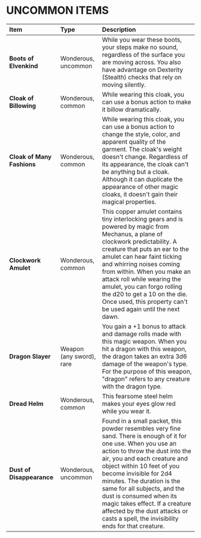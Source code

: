 # UNCOMMON ITEMS

| Item | Type | Description |
| :--- | :--- | :--- |
| **Boots of Elvenkind** | Wonderous, uncommon | While you wear these boots, your steps make no sound, regardless of the surface you are moving across. You also have advantage on Dexterity (Stealth) checks that rely on moving silently. |
| **Cloak of Billowing** | Wonderous, common | While wearing this cloak, you can use a bonus action to make it billow dramatically. |
| **Cloak of Many Fashions** | Wonderous, common | While wearing this cloak, you can use a bonus action to change the style, color, and apparent quality of the garment. The cloak's weight doesn't change. Regardless of its appearance, the cloak can't be anything but a cloak. Although it can duplicate the appearance of other magic cloaks, it doesn't gain their magical properties. |
| **Clockwork Amulet** | Wonderous, common | This copper amulet contains tiny interlocking gears and is powered by magic from Mechanus, a plane of clockwork predictability. A creature that puts an ear to the amulet can hear faint ticking and whirring noises coming from within. When you make an attack roll while wearing the amulet, you can forgo rolling the d20 to get a 10 on the die. Once used, this property can't be used again until the next dawn. |
| **Dragon Slayer** | Weapon (any sword), rare | You gain a +1 bonus to attack and damage rolls made with this magic weapon. When you hit a dragon with this weapon, the dragon takes an extra 3d6 damage of the weapon's type. For the purpose of this weapon, "dragon" refers to any creature with the dragon type. |
| **Dread Helm** | Wonderous, common | This fearsome steel helm makes your eyes glow red while you wear it. |
| **Dust of Disappearance** | Wonderous, uncommon | Found in a small packet, this powder resembles very fine sand. There is enough of it for one use. When you use an action to throw the dust into the air, you and each creature and object within 10 feet of you become invisible for 2d4 minutes. The duration is the same for all subjects, and the dust is consumed when its magic takes effect. If a creature affected by the dust attacks or casts a spell, the invisibility ends for that creature. |



